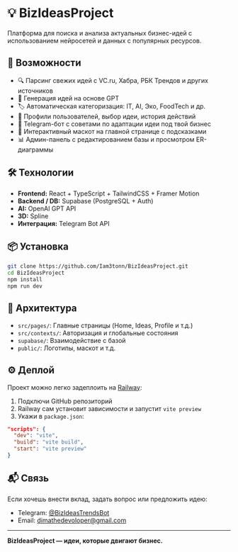 # 💡 BizIdeasProject

Платформа для поиска и анализа актуальных бизнес-идей с использованием нейросетей и данных с популярных ресурсов.

## 🚀 Возможности

- 🔍 Парсинг свежих идей с VC.ru, Хабра, РБК Трендов и других источников
- 🧠 Генерация идей на основе GPT
- 🏷 Автоматическая категоризация: IT, AI, Эко, FoodTech и др.
- 👤 Профили пользователей, выбор идеи, история действий
- 💬 Telegram-бот с советами по адаптации идеи под твой бизнес
- 🦾 Интерактивный маскот на главной странице с подсказками
- 📊 Админ-панель с редактированием базы и просмотром ER-диаграммы

## 🛠️ Технологии

- **Frontend:** React + TypeScript + TailwindCSS + Framer Motion
- **Backend / DB:** Supabase (PostgreSQL + Auth)
- **AI:** OpenAI GPT API
- **3D:** Spline
- **Интеграция:** Telegram Bot API

## 📦 Установка

```bash
git clone https://github.com/Iam3tonn/BizIdeasProject.git
cd BizIdeasProject
npm install
npm run dev
```

## 🧠 Архитектура

- `src/pages/`: Главные страницы (Home, Ideas, Profile и т.д.)
- `src/contexts/`: Авторизация и глобальные состояния
- `supabase/`: Взаимодействие с базой
- `public/`: Логотипы, маскот и т.д.

## ⚙️ Деплой

Проект можно легко задеплоить на [Railway](https://railway.app):

1. Подключи GitHub репозиторий
2. Railway сам установит зависимости и запустит `vite preview`
3. Укажи в `package.json`:

```json
"scripts": {
  "dev": "vite",
  "build": "vite build",
  "start": "vite preview"
}
```

## 📬 Связь

Если хочешь внести вклад, задать вопрос или предложить идею:
- Telegram: [@BizIdeasTrendsBot](https://t.me/@BizIdeasTrendsBot)
- Email: dimathedevoloper@gmail.com

---

**BizIdeasProject — идеи, которые двигают бизнес.**